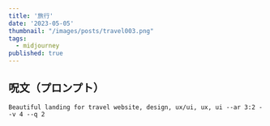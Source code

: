 ```yaml
---
title: '旅行'
date: '2023-05-05'
thumbnail: "/images/posts/travel003.png"
tags:
  - midjourney
published: true
---
```


## 呪文（プロンプト）
```
Beautiful landing for travel website, design, ux/ui, ux, ui --ar 3:2 --v 4 --q 2
```